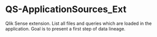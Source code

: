 # QS-ApplicationSources_Ext
Qlik Sense extension. List all files and queries which are loaded in the application. Goal is to present a first step of data lineage.
